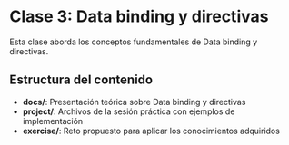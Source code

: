 # Clase 3: Data binding y directivas

Esta clase aborda los conceptos fundamentales de Data binding y directivas.

## Estructura del contenido

- **docs/**: Presentación teórica sobre Data binding y directivas
- **project/**: Archivos de la sesión práctica con ejemplos de implementación
- **exercise/**: Reto propuesto para aplicar los conocimientos adquiridos
